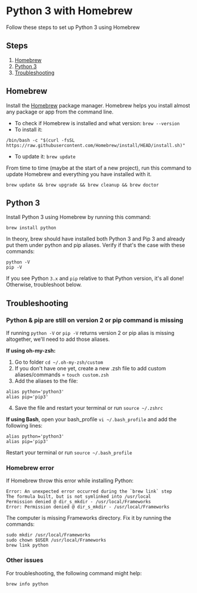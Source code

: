 # Python 3 with Homebrew
Follow these steps to set up Python 3 using Homebrew

## Steps
1. [Homebrew](#homebrew)
2. [Python 3](#python-3)
3. [Troubleshooting](#troubleshooting)

## Homebrew
Install the [Homebrew](https://brew.sh/) package manager. Homebrew helps you install almost any package or app from the command line.

* To check if Homebrew is installed and what version: `brew --version`
* To install it:
```
/bin/bash -c "$(curl -fsSL https://raw.githubusercontent.com/Homebrew/install/HEAD/install.sh)"
```
* To update it: `brew update`

From time to time (maybe at the start of a new project), run this command to update Homebrew and everything you have installed with it.
```
brew update && brew upgrade && brew cleanup && brew doctor
```

## Python 3
Install Python 3 using Homebrew by running this command:

```
brew install python
```

In theory, brew should have installed both Python 3 and Pip 3 and already put them under python and pip aliases. Verify if that's the case with these commands:

```
python -V
pip -V
```

If you see Python `3.x` and `pip` relative to that Python version, it's all done! Otherwise, troubleshoot below.

## Troubleshooting
### Python & pip are still on version 2 or pip command is missing
If running `python -V` or `pip -V` returns version 2 or pip alias is missing altogether, we'll need to add those aliases.

**If using oh-my-zsh:**
1. Go to folder `cd ~/.oh-my-zsh/custom`
2. If you don't have one yet, create a new .zsh file to add custom aliases/commands = `touch custom.zsh`
3. Add the aliases to the file:
```
alias python='python3'
alias pip='pip3'
```
4. Save the file and restart your terminal or run `source ~/.zshrc`

**If using Bash**, open your bash_profile `vi ~/.bash_profile` and add the following lines:

```
alias python='python3'
alias pip='pip3'
```
Restart your terminal or run `source ~/.bash_profile`

### Homebrew error
If Homebrew throw this error while installing Python:

```
Error: An unexpected error occurred during the `brew link` step
The formula built, but is not symlinked into /usr/local
Permission denied @ dir_s_mkdir - /usr/local/Frameworks
Error: Permission denied @ dir_s_mkdir - /usr/local/Frameworks
```

The computer is missing Frameworks directory. Fix it by running the commands:

```
sudo mkdir /usr/local/Frameworks
sudo chown $USER /usr/local/Frameworks
brew link python
```

### Other issues
For troubleshooting, the following command might help:

```
brew info python
```
